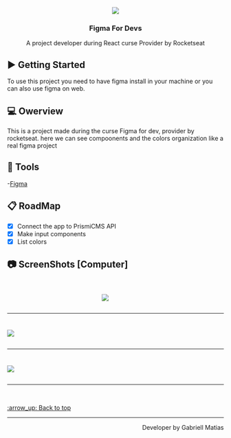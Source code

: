 
<br />
<div align="center">
  <img style="margin-top:100px;" src="https://user-images.githubusercontent.com/80908772/212200772-42104924-7709-486f-8b21-fe303947f2c9.png"/>

  <h3 align="center">Figma For Devs</h3>

  <p align="center">
    A project developer during React curse Provider by Rocketseat
    <br />
  </p>
</div>


## :arrow_forward: Getting Started

To use this project you need to have figma install in your machine or you can also use figma on web.


## 💻 Owerview

This is a project made during the curse Figma for dev, provider by rocketseat. here we can see compoonents and the colors organization like a real figma project <br/>

## :hammer: Tools
-[Figma](https://www.figma.com)<br/>

## :clipboard: RoadMap

- [x] Connect the app to PrismiCMS API
- [x] Make input components
- [x] List colors

## :camera: ScreenShots [Computer]
<h1 aling="center">
  
  <img style="margin-top:10px; margin-left:220px;" src="https://user-images.githubusercontent.com/80908772/212200776-f869b314-0b4b-4163-aeea-687ff1756ea3.png"/>
  <hr/>
  <img style="margin-top:10px;" src="https://user-images.githubusercontent.com/80908772/212200777-633944db-300f-44bf-bf12-982fab54cb5d.png"/>
  <hr/>
  <img style="margin-top:10px;" src="https://user-images.githubusercontent.com/80908772/212200775-b2670aa8-fbba-45f3-b36e-07d2025184c5.png"/>
  <hr/>
</h1>
<br/>

<a href='#top'>
:arrow_up: Back to top
</a>

<hr/>

<footer>
  <p align="right">
    Developer by Gabriell Matias
  </p>
</footer>
